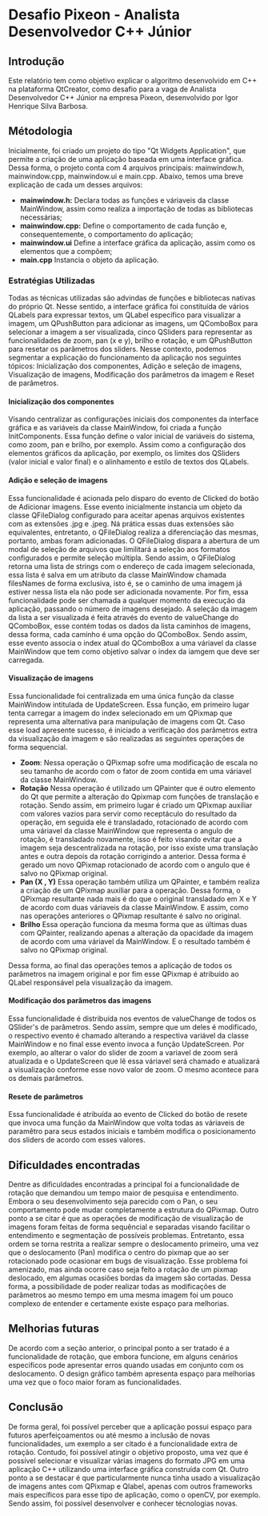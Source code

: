 # Desafio Pixeon - Analista Desenvolvedor C++ Júnior

## Introdução

Este relatório tem como objetivo explicar o algoritmo desenvolvido em C++ na plataforma QtCreator, como desafio para a vaga de Analista Desenvolvedor C++ Júnior na empresa Pixeon, desenvolvido por Igor Henrique Silva Barbosa.

## Métodologia 

Inicialmente, foi criado um projeto do tipo "Qt Widgets Application", que permite a criação de uma aplicação baseada em uma interface gráfica. Dessa forma, o projeto conta com 4 arquivos principais: mainwindow.h, mainwindow.cpp, mainwindow.ui e main.cpp. Abaixo, temos uma breve explicação de cada um desses arquivos:
 - **mainwindow.h:**  Declara todas as funções e váriaveis da classe MainWindow, assim como realiza a importação de todas as bibliotecas necessárias;
 - **mainwindow.cpp:** Define o comportamento de cada função e, consequentemente, o comportamento do aplicação;
 - **mainwindow.ui** Define a interface gráfica da aplicação, assim como os elementos que a compõem;
 - **main.cpp** Instancia o objeto da aplicação.

### Estratégias Utilizadas

Todas as técnicas utilizadas são advindas de funções e bibliotecas nativas do próprio Qt. Nesse sentido, a interface gráfica foi constituída de vários QLabels para expressar textos, um QLabel específico para visualizar a imagem, um QPushButton para adicionar as imagens, um QComboBox para selecionar a imagem a ser visualizada, cinco QSliders para representar as funcionalidades de zoom, pan (x e y), brilho e rotação, e um QPushButton para resetar os parâmetros dos sliders. Nesse contexto, podemos segmentar a explicação do funcionamento da aplicação nos seguintes tópicos: Inicialização dos componentes, Adição e seleção de imagens, Visualização de imagens, Modificação dos parâmetros da imagem e Reset de parâmetros.

#### Inicialização dos componentes

Visando centralizar as configurações iniciais dos componentes da interface gráfica e as variáveis da classe MainWindow, foi criada a função InitComponents. Essa função define o valor inicial de variáveis do sistema, como zoom, pan e brilho, por exemplo. Assim como a configuração dos elementos gráficos da aplicação, por exemplo, os limites dos QSliders (valor inicial e valor final) e o alinhamento e estilo de textos dos QLabels. 

#### Adição e seleção de imagens
Essa funcionalidade é acionada pelo disparo do evento de Clicked do botão de Adicionar imagens.  Esse evento inicialmente instancia um objeto da classe QFileDialog configurado para aceitar apenas arquivos existentes com as extensões .jpg e .jpeg. Ná prática essas duas extensões são equivalentes, entretanto, o QFileDialog realiza a diferenciação das mesmas, portanto, ambas foram adicionadas. O QFileDialog dispara a abertura de um modal de seleção de arquivos que limilitará a seleção aos formatos configurados e permite seleção múltipla. Sendo assim, o QFileDialog retorna uma lista de strings com o endereço de cada imagem selecionada, essa lista é salva em um atributo da classe MainWindow chamada filesNames de forma exclusiva, isto é, se o caminho de uma imagem já estiver nessa lista ela não pode ser adicionada novamente. Por fim, essa funcionalidade pode ser chamada a qualquer momento da execução da aplicação, passando o número de imagens desejado.
A seleção da imagem da lista a ser visualizada é feita através do evento de valueChange do QComboBox, esse contém todas os dados da lista caminhos de imagens, dessa forma, cada caminho é uma opção do QComboBox. Sendo assim, esse evento associa o index atual do QComboBox a uma váriavel da classe  MainWindow que tem como objetivo salvar o index da iamgem que deve ser carregada.

#### Visualização de imagens
Essa funcionalidade foi centralizada em uma única função da classe MainWindow intitulada de UpdateScreen. Essa função,  em primeiro lugar tenta carregar a imagem do index selecionado em um QPixmap que representa uma alternativa para manipulação de imagens com Qt. Caso esse load apresente sucesso, é iniciado a verificação dos parâmetros extra da visualização da imagem e são realizadas as seguintes operações de forma sequencial. 
 - **Zoom**: Nessa operação o QPixmap sofre uma modificação de escala no seu tamanho de acordo com o fator de zoom contida em uma váriavel da classe MainWindow. 
 - **Rotação** Nessa operação é utilizado um QPainter que é outro elemento do Qt que permite a alteração do Qpixmap com funções de translação e rotação. Sendo assim, em primeiro lugar é criado um QPixmap auxiliar com valores vazios para servir como receptáculo do resultado da operação, em seguida ele é transladado, rotacionado de acordo com uma váriavel da classe MainWindow que representa o angulo de rotação, é transladado novamente, isso é feito visando evitar que a imagem seja descentralizada na rotação, por isso existe uma translação antes e outra depois da rotação corrigindo a anterior. Dessa forma é gerado um novo QPixmap rotacionado de acordo com o angulo que é salvo no QPixmap original.
 - **Pan (X , Y)** Essa operação também utiliza um QPainter, e também realiza a criação de um QPixmap auxiliar para a operação. Dessa forma, o QPixmap resultante nada mais é do que o original transladado em X e Y de acordo com duas váriaveis da classe MainWindow. E assim, como nas operações anteriores o QPixmap resultante é salvo no original.
 - **Brilho** Essa operação funciona da mesma forma que as últimas duas com QPainter, realizando apenas a alteração da opacidade da imagem de acordo com uma váriavel da MainWindow. E o resultado também é salvo no QPixmap original.

Dessa forma, ao final das operações temos a aplicação de todos os parâmetros na imagem original e por fim esse QPixmap é atribuído ao QLabel responsável pela visualização da imagem. 

#### Modificação dos parâmetros das imagens
Essa funcionalidade é distribuída nos eventos de valueChange de todos os QSlider's de parâmetros. Sendo assim, sempre que um deles é modificado, o respectivo evento é chamado alterando a respectiva variável da classe MainWindow e no final esse evento invoca a função UpdateScreen. Por exemplo, ao alterar o valor do slider de zoom a variavel de zoom será atualizada e o UpdateScreen que lê essa váriavel será chamado e atualizará a visualização conforme esse novo valor de zoom. O mesmo acontece para os demais parâmetros.

#### Resete de parâmetros 
Essa funcionalidade é atribuída ao evento de Clicked do botão de resete que invoca uma função da MainWindow que volta todas as váriaveis de paramêtro para seus estados iniciais e também modifica o posicionamento dos sliders de acordo com esses valores.

## Dificuldades encontradas

Dentre as dificuldades encontradas a principal foi a funcionalidade de rotação que demandou um tempo maior de pesquisa e entendimento. Embora o seu desenvolvimento seja parecido com o Pan, o seu comportamento pode mudar completamente a estrutura do QPixmap. Outro ponto a se citar é que as operações de modificação de visualização de imagens foram feitas de forma sequêncial e separadas visando facilitar o entendimento e segmentação de possíveis problemas. Entretanto, essa ordem se torna restrita a realizar sempre o deslocamento primeiro, uma vez que o deslocamento (Pan) modifica o centro do pixmap que ao ser rotacionado pode ocasionar em bugs de visualização. Esse problema foi amenizado, mas ainda ocorre caso seja feito a rotação de um pixmap deslocado, em algumas ocasiões bordas da imagem são cortadas. Dessa forma, a possibilidade de poder realizar todas as modificações de parâmetros ao mesmo tempo em uma mesma imagem foi um pouco complexo de entender e certamente existe espaço para melhorias. 

## Melhorias futuras

De acordo com a seção anterior, o principal ponto a ser tratado é a funcionalidade de rotação, que embora funcione, em alguns cenários especificos pode apresentar erros quando usadas em conjunto com os deslocamento. O design gráfico também apresenta espaço para melhorias uma vez que o foco maior foram as funcionalidades.

## Conclusão

De forma geral, foi possível perceber que a aplicação possui espaço para futuros aperfeiçoamentos ou até mesmo a inclusão de novas funcionalidades, um exemplo a ser citado é a funcionalidade extra de rotação. Contudo, foi possível atingir o objetivo proposto, uma vez que é possível selecionar e visualizar várias imagens do formato JPG em uma aplicação C++ utilizando uma interface gráfica construída com Qt. Outro ponto a se destacar é que particularmente nunca tinha usado a visualização de imagens antes com QPixmap e Qlabel, apenas com outros frameworks mais específicos para esse tipo de aplicação, como o openCV, por exemplo. Sendo assim, foi possível desenvolver e conhecer técnologias novas.
